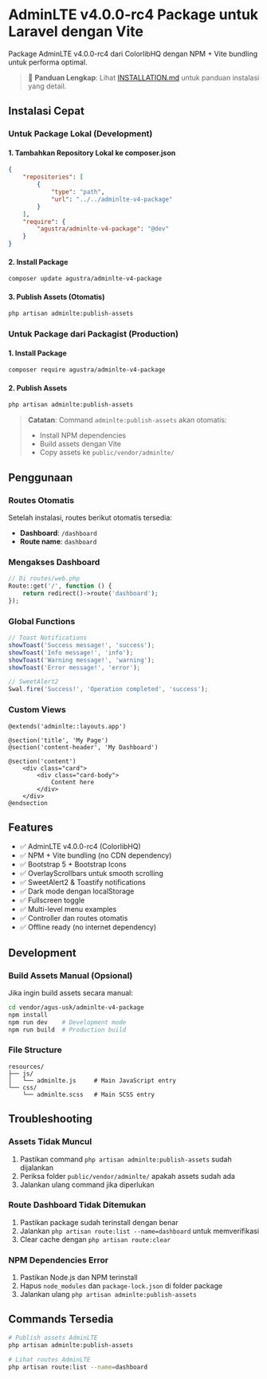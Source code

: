 # AdminLTE v4.0.0-rc4 Package untuk Laravel dengan Vite

Package AdminLTE v4.0.0-rc4 dari ColorlibHQ dengan NPM + Vite bundling untuk performa optimal.

> 📖 **Panduan Lengkap**: Lihat [INSTALLATION.md](INSTALLATION.md) untuk panduan instalasi yang detail.

## Instalasi Cepat

### Untuk Package Lokal (Development)

#### 1. Tambahkan Repository Lokal ke composer.json
```json
{
    "repositories": [
        {
            "type": "path",
            "url": "../../adminlte-v4-package"
        }
    ],
    "require": {
        "agustra/adminlte-v4-package": "@dev"
    }
}
```

#### 2. Install Package
```bash
composer update agustra/adminlte-v4-package
```

#### 3. Publish Assets (Otomatis)
```bash
php artisan adminlte:publish-assets
```

### Untuk Package dari Packagist (Production)

#### 1. Install Package
```bash
composer require agustra/adminlte-v4-package
```

#### 2. Publish Assets
```bash
php artisan adminlte:publish-assets
```

> **Catatan**: Command `adminlte:publish-assets` akan otomatis:
> - Install NPM dependencies
> - Build assets dengan Vite
> - Copy assets ke `public/vendor/adminlte/`

## Penggunaan

### Routes Otomatis
Setelah instalasi, routes berikut otomatis tersedia:
- **Dashboard**: `/dashboard` 
- **Route name**: `dashboard`

### Mengakses Dashboard
```php
// Di routes/web.php
Route::get('/', function () {
    return redirect()->route('dashboard');
});
```

### Global Functions
```javascript
// Toast Notifications
showToast('Success message!', 'success');
showToast('Info message!', 'info');
showToast('Warning message!', 'warning');
showToast('Error message!', 'error');

// SweetAlert2
Swal.fire('Success!', 'Operation completed', 'success');
```

### Custom Views
```blade
@extends('adminlte::layouts.app')

@section('title', 'My Page')
@section('content-header', 'My Dashboard')

@section('content')
    <div class="card">
        <div class="card-body">
            Content here
        </div>
    </div>
@endsection
```

## Features

- ✅ AdminLTE v4.0.0-rc4 (ColorlibHQ)
- ✅ NPM + Vite bundling (no CDN dependency)
- ✅ Bootstrap 5 + Bootstrap Icons
- ✅ OverlayScrollbars untuk smooth scrolling
- ✅ SweetAlert2 & Toastify notifications
- ✅ Dark mode dengan localStorage
- ✅ Fullscreen toggle
- ✅ Multi-level menu examples
- ✅ Controller dan routes otomatis
- ✅ Offline ready (no internet dependency)

## Development

### Build Assets Manual (Opsional)
Jika ingin build assets secara manual:
```bash
cd vendor/agus-usk/adminlte-v4-package
npm install
npm run dev    # Development mode
npm run build  # Production build
```

### File Structure
```
resources/
├── js/
│   └── adminlte.js     # Main JavaScript entry
└── css/
    └── adminlte.scss   # Main SCSS entry
```

## Troubleshooting

### Assets Tidak Muncul
1. Pastikan command `php artisan adminlte:publish-assets` sudah dijalankan
2. Periksa folder `public/vendor/adminlte/` apakah assets sudah ada
3. Jalankan ulang command jika diperlukan

### Route Dashboard Tidak Ditemukan
1. Pastikan package sudah terinstall dengan benar
2. Jalankan `php artisan route:list --name=dashboard` untuk memverifikasi
3. Clear cache dengan `php artisan route:clear`

### NPM Dependencies Error
1. Pastikan Node.js dan NPM terinstall
2. Hapus `node_modules` dan `package-lock.json` di folder package
3. Jalankan ulang `php artisan adminlte:publish-assets`

## Commands Tersedia

```bash
# Publish assets AdminLTE
php artisan adminlte:publish-assets

# Lihat routes AdminLTE
php artisan route:list --name=dashboard
```